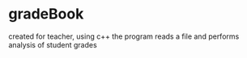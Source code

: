 # gradeBook
created for teacher, using c++ the program reads a file and performs analysis of student  grades
